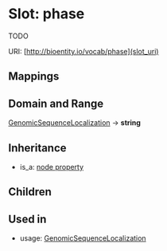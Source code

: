 # Slot: phase


TODO

URI: [http://bioentity.io/vocab/phase](slot_uri)
## Mappings

## Domain and Range

[GenomicSequenceLocalization](GenomicSequenceLocalization.md) -> **string**
## Inheritance

 *  is_a: [node property](node_property.md)
## Children

## Used in

 *  usage: [GenomicSequenceLocalization](GenomicSequenceLocalization.md)
